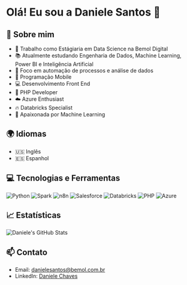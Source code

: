 # Olá! Eu sou a Daniele Santos 👋

## 🚀 Sobre mim
- 💼 Trabalho como Estágiaria em Data Science na Bemol Digital
- 📚 Atualmente estudando Engenharia de Dados, Machine Learning, Power BI e Inteligência Artificial
- 🎯 Foco em automação de processos e análise de dados
- 📱 Programação Mobile
- 💻 Desenvolvimento Front End
- 🐘 PHP Developer
- ☁️ Azure Enthusiast
- 🔥 Databricks Specialist
- 🤖 Apaixonada por Machine Learning

## 🌍 Idiomas
- 🇺🇸 Inglês
- 🇪🇸 Espanhol

## 💻 Tecnologias e Ferramentas
![Python](https://img.shields.io/badge/-Python-333333?style=flat&logo=python)
![Spark](https://img.shields.io/badge/-Apache%20Spark-333333?style=flat&logo=apachespark)
![n8n](https://img.shields.io/badge/-n8n-333333?style=flat&logo=n8n)
![Salesforce](https://img.shields.io/badge/-Salesforce-333333?style=flat&logo=salesforce)
![Databricks](https://img.shields.io/badge/-Databricks-333333?style=flat&logo=databricks)
![PHP](https://img.shields.io/badge/-PHP-333333?style=flat&logo=php)
![Azure](https://img.shields.io/badge/-Azure-333333?style=flat&logo=microsoftazure)

## 📈 Estatísticas
![Daniele's GitHub Stats](https://github-readme-stats.vercel.app/api?username=Danielec25&show_icons=true&theme=radical)

## 📫 Contato
- Email: danielesantos@bemol.com.br
- LinkedIn: [Daniele Chaves](www.linkedin.com/in/daniele-chaves-65a859138)
